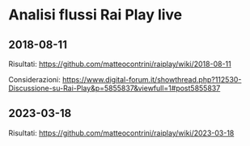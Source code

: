 # Analisi flussi Rai Play live

## 2018-08-11

Risultati: https://github.com/matteocontrini/raiplay/wiki/2018-08-11

Considerazioni: https://www.digital-forum.it/showthread.php?112530-Discussione-su-Rai-Play&p=5855837&viewfull=1#post5855837

## 2023-03-18

Risultati: https://github.com/matteocontrini/raiplay/wiki/2023-03-18
